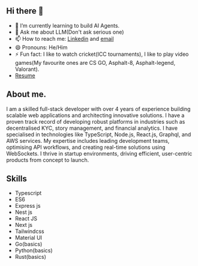 ## Hi there 👋

- 🌱 I’m currently learning to build AI Agents.
- 💬 Ask me about LLM(Don't ask serious one)
- 📫 How to reach me: [Linkedin](https://www.linkedin.com/in/krishnakamalsingh) and [email](singhkrishk07@gmail.com)
- 😄 Pronouns: He/Him
- ⚡ Fun fact: I like to watch cricket(ICC tournaments), I like to play video games(My favourite ones are CS GO, Asphalt-8, Asphalt-legend, Valorant).
- [Resume]([https://drive.google.com/file/d/1x6f3xdsU07SeUmht7AvAaiEnz712LPQp/view?usp=drive_link])

## About me.
I am a skilled full-stack developer with over 4 years of experience building scalable web applications and architecting innovative solutions. I have a proven track record of developing robust platforms in industries such as decentralised KYC, story management, and financial analytics. I have specialised in technologies like TypeScript, Node.js, React.js, Graphql, and AWS services. My expertise includes leading development teams, optimising API workflows, and creating real-time solutions using WebSockets. I thrive in startup environments, driving efficient, user-centric products from concept to launch.

## Skills
-  Typescript
-  ES6
-  Express js
-  Nest js
-  React JS
-  Next js
-  Tailwindcss
-  Material UI
-  Go(basics)
-  Python(basics)
-  Rust(basics)
